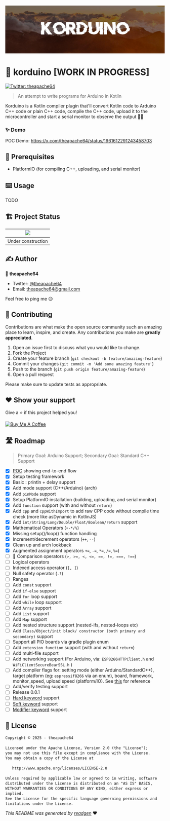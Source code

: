 ![](cover.jpeg)

# 🚧 korduino [WORK IN PROGRESS]

<a href="https://twitter.com/theapache64" target="_blank">
<img alt="Twitter: theapache64" src="https://img.shields.io/twitter/follow/theapache64.svg?style=social" />
</a>

> An attempt to write programs for Arduino in Kotlin

Korduino is a Kotlin compiler plugin that'll convert Kotlin code to Arduino C++ code or plain C++ code, compile the C++
code, upload it to the microcontroller and start a serial monitor to observe the output 🙌🏼

### ✨ Demo

POC Demo: https://x.com/theapache64/status/1961612291243458703

## 🦿 Prerequisites

- PlatformIO (for compiling C++, uploading, and serial monitor)

## ⌨️ Usage

TODO

## 🏗 Project Status

| ![](https://i.giphy.com/media/7Sk1DclBgQoVyGCSPx/giphy.gif) |
|:-----------------------------------------------------------:|
|                     Under construction                      |

## ✍️ Author

👤 **theapache64**

* Twitter: <a href="https://twitter.com/theapache64" target="_blank">@theapache64</a>
* Email: theapache64@gmail.com

Feel free to ping me 😉

## 🤝 Contributing

Contributions are what make the open source community such an amazing place to learn, inspire, and create. Any
contributions you make are **greatly appreciated**.

1. Open an issue first to discuss what you would like to change.
1. Fork the Project
1. Create your feature branch (`git checkout -b feature/amazing-feature`)
1. Commit your changes (`git commit -m 'Add some amazing feature'`)
1. Push to the branch (`git push origin feature/amazing-feature`)
1. Open a pull request

Please make sure to update tests as appropriate.

## ❤ Show your support

Give a ⭐️ if this project helped you!

<a href="https://www.buymeacoffee.com/theapache64" target="_blank">
    <img src="https://cdn.buymeacoffee.com/buttons/v2/default-yellow.png" alt="Buy Me A Coffee" width="160">
</a>

## 🛣️ Roadmap

> Primary Goal: Arduino Support; Secondary Goal: Standard C++ Support

- [x] [POC](https://x.com/theapache64/status/1961612291243458703) showing end-to-end flow
- [x] Setup testing framework
- [x] Basic : println + delay support
- [x] Add mode support (C++/Arduino) (arch)
- [x] Add `pinMode` support
- [x] Setup PlatformIO installation (building, uploading, and serial monitor)
- [x] Add `function` support (with and without `return`)
- [x] Add `cpp` and `cppWithImport` to add raw CPP code without compile time check (more like asDynamic in KotlinJS)
- [x] Add `int/String/Long/Double/Float/Boolean/return` support
- [x] Mathematical Operators (`+-*/%`)
- [x] Missing setup()/loop() function handling
- [x] Increment/decrement operators (`++`, `--`)
- [x] Clean up and arch lookback
- [x] Augmented assignment operators `+=`, `-=`, `*=`, `/=`, `%=`)
- [ ] 🚧 Comparison operators (`>, >=, <, <=, ==, !=, ===, !==`)
- [ ] Logical operators
- [ ] Indexed access operator (`[, ]`)
- [ ] Null safety operator (`.?`)
- [ ] Ranges
- [ ] Add `const` support
- [ ] Add `if-else` support
- [ ] Add `for` loop support
- [ ] Add `while` loop support
- [ ] Add `Array` support
- [ ] Add `List` support
- [ ] Add `Map` support
- [ ] Add nested structure support (nested-ifs, nested-loops etc)
- [ ] Add `Class/Object/init block/ constructor (both primary and secondary)` support
- [ ] Support all PIO boards via gradle plugin enum
- [ ] Add `extension function` support (with and without `return`)
- [ ] Add multi-file support
- [ ] Add networking support (For Arduino, via: `ESP8266HTTPClient.h` and `WiFiClientSecureBearSSL.h` )
- [ ] Add compiler flags for: setting mode (either Arduino/StandardC++), target platform (eg: `espressif8266` via an
  enum), board, framework, monitor_speed, upload speed (platform/IO).
  See [this](https://github.com/theapache64/green/blob/master/platformio.ini) for reference
- [ ] Add/verify testing support
- [ ] Release 0.0.1
- [ ] [Hard keyword](https://kotlinlang.org/docs/keyword-reference.html#hard-keywords) support
- [ ] [Soft keyword](https://kotlinlang.org/docs/keyword-reference.html#soft-keywords) support
- [ ] [Modifier keyword](https://kotlinlang.org/docs/keyword-reference.html#modifier-keywords) support

## 📝 License

```
Copyright © 2025 - theapache64

Licensed under the Apache License, Version 2.0 (the "License");
you may not use this file except in compliance with the License.
You may obtain a copy of the License at

   http://www.apache.org/licenses/LICENSE-2.0

Unless required by applicable law or agreed to in writing, software
distributed under the License is distributed on an "AS IS" BASIS,
WITHOUT WARRANTIES OR CONDITIONS OF ANY KIND, either express or implied.
See the License for the specific language governing permissions and
limitations under the License.
```

_This README was generated by [readgen](https://github.com/theapache64/readgen)_ ❤